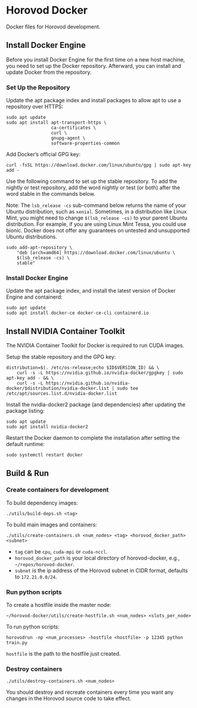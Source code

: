 # Horovod Docker

Docker files for Horovod development.

## Install Docker Engine

Before you install Docker Engine for the first time on a new host machine, you need to set up the Docker repository. Afterward, you can install and update Docker from the repository.

### Set Up the Repository

Update the apt package index and install packages to allow apt to use a repository over HTTPS:

```
sudo apt update
sudo apt install apt-transport-https \
                 ca-certificates \
                 curl \
                 gnupg-agent \
                 software-properties-common
```

Add Docker’s official GPG key:

```
curl -fsSL https://download.docker.com/linux/ubuntu/gpg | sudo apt-key add -
```

Use the following command to set up the stable repository. To add the nightly or test repository, add the word nightly or test (or both) after the word stable in the commands below.

Note: The `lsb_release -cs` sub-command below returns the name of your Ubuntu distribution, such as `xenial`. Sometimes, in a distribution like Linux Mint, you might need to change `$(lsb_release -cs)` to your parent Ubuntu distribution. For example, if you are using Linux Mint Tessa, you could use bionic. Docker does not offer any guarantees on untested and unsupported Ubuntu distributions.

```
sudo add-apt-repository \
    "deb [arch=amd64] https://download.docker.com/linux/ubuntu \
    $(lsb_release -cs) \
    stable"
```

### Install Docker Engine

Update the apt package index, and install the latest version of Docker Engine and containerd:

```
sudo apt update
sudo apt install docker-ce docker-ce-cli containerd.io
```

## Install NVIDIA Container Toolkit

The NVIDIA Container Toolkit for Docker is required to run CUDA images.

Setup the stable repository and the GPG key:

```
distribution=$(. /etc/os-release;echo $ID$VERSION_ID) && \
    curl -s -L https://nvidia.github.io/nvidia-docker/gpgkey | sudo apt-key add - && \
    curl -s -L https://nvidia.github.io/nvidia-docker/$distribution/nvidia-docker.list | sudo tee /etc/apt/sources.list.d/nvidia-docker.list
```

Install the nvidia-docker2 package (and dependencies) after updating the package listing:

```
sudo apt update
sudo apt install nvidia-docker2
```

Restart the Docker daemon to complete the installation after setting the default runtime:

```
sudo systemctl restart docker
```

## Build & Run

### Create containers for development

To build dependency images:

```
./utils/build-deps.sh <tag>
```

To build main images and containers:

```
./utils/create-containers.sh <num_nodes> <tag> <horovod_docker_path> <subnet>
```

- `tag` can be `cpu`, `cuda-mpi` or `cuda-nccl`.
- `horovod_docker_path` is your local directory of horovod-docker, e.g., `~/repos/horovod-docker`.
- `subnet` is the ip address of the Horovod subnet in CIDR format, defaults to `172.21.0.0/24`.

### Run python scripts

To create a hostfile inside the master node:

```
~/horovod-docker/utils/create-hostfile.sh <num_nodes> <slots_per_node>
```

To run python scripts:

```
horovodrun -np <num_processes> -hostfile <hostfile> -p 12345 python train.py
```

`hostfile` is the path to the hostfile just created.

### Destroy containers

```
./utils/destroy-containers.sh <num_nodes>
```

You should destroy and recreate containers every time you want any changes in the Horovod source code to take effect.
